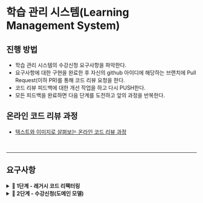 # 학습 관리 시스템(Learning Management System)
## 진행 방법
* 학습 관리 시스템의 수강신청 요구사항을 파악한다.
* 요구사항에 대한 구현을 완료한 후 자신의 github 아이디에 해당하는 브랜치에 Pull Request(이하 PR)를 통해 코드 리뷰 요청을 한다.
* 코드 리뷰 피드백에 대한 개선 작업을 하고 다시 PUSH한다.
* 모든 피드백을 완료하면 다음 단계를 도전하고 앞의 과정을 반복한다.

## 온라인 코드 리뷰 과정
* [텍스트와 이미지로 살펴보는 온라인 코드 리뷰 과정](https://github.com/next-step/nextstep-docs/tree/master/codereview)

</br>

---

## 요구사항

<details>
<summary><b>🚀 1단계 - 레거시 코드 리팩터링</b></summary>

**리팩터링 요구사항**
> - [X] QnaService의 deleteQuestion() 메서드에 단위 테스트 가능한 코드(핵심 비지니스 로직)를 도메인 모델 객체에 구현한다.
> - [X] QnaService의 비지니스 로직을 도메인 모델로 이동하는 리팩터링을 진행할 때 TDD로 구현한다.
>> - [X] 질문(Question)은 Question Domain 에서 삭제 가능 검증 후, 삭제한다.
>> - [X] 질문에 달린 답변들(Answers)는 Answers 일급 컬렉션에서 삭제 가능 검증 후, 삭제한다.
</details>

<details>
<summary><b>🚀 2단계 - 수강신청(도메인 모델)</b></summary>

**리팩터링 요구사항**
> - CoverImage
>> - [X] 이미지 크기는 1MB 이하여야 한다.
>> - [X] 이미지 타입은 gif, jpg(jpeg 포함),, png, svg만 허용한다.
>> - [X] 이미지의 width는 300픽셀, height는 200픽셀 이상이어야 하며, width와 height의 비율은 3:2여야 한다.
> - Session
>> - [X] 강의는 무료 강의와 유료 강의로 나뉜다.
>> - [X] 강의는 강의 커버 이미지 정보를 가진다.
>> - [X] 무료 강의는 최대 수강 인원 제한이 없다.
>> - [X] 강의 상태는 준비중, 모집중, 종료 3가지 상태를 가진다.
>> - Period
>>> - [X] 강의는 시작일과 종료일을 가진다.
> - Enrollment
>> - [X] 유료 강의의 경우 결제는 이미 완료한 것으로 가정하고 이후 과정을 구현한다.
>> - [X] 강의 수강신청은 강의 상태가 모집중일 때만 가능하다.
>> - [X] 유료 강의는 수강생이 결제한 금액과 수강료가 일치할 때 수강 신청이 가능하다.
> - SessionUser
>> - [X] 수강신청 완료 시 Session, NsUser 정보를 등록한다.
> - SessionUsers
>> - [X] 유료 강의는 강의 최대 수강 인원을 초과했을 경우 더이상 수강신청 할 수 없다.
> - Course
>> - [X] 과정(Course)은 기수 단위로 운영하며, 여러 개의 강의(Session)를 가질 수 있다.
> - Payment
>> - [X] 결제를 완료한 결제 정보는 payments 모듈을 통해 관리되며, 결제 정보는 Payment 객체에 담겨 반한된다.
</details>
